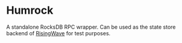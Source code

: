 # Humrock

A standalone RocksDB RPC wrapper. Can be used as the state store backend of [RisingWave](https://github.com/singularity-data/risingwave) for test purposes.
